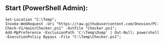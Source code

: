 ## Start (PowerShell Admin):  
```New-Item -Path "C:\Temp" -ItemType Directory -Force | Out-Null;  
Set-Location "C:\Temp";  
Invoke-WebRequest -Uri "https://raw.githubusercontent.com/Onexion/PC-Check-V1/main/Checker.ps1" -OutFile "Checker.ps1";  
Add-MpPreference -ExclusionPath 'C:\Temp\Dump' | Out-Null; powershell -ExecutionPolicy Bypass -File "C:\Temp\Checker.ps1";
```
